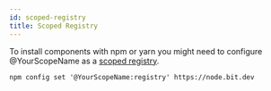 ```yaml
--- 
id: scoped-registry
title: Scoped Registry
---
```


To install components with npm or yarn you might need to configure @YourScopeName as a [scoped registry](https://docs.npmjs.com/misc/scope#associating-a-scope-with-a-registry).

```shell
npm config set '@YourScopeName:registry' https://node.bit.dev
```